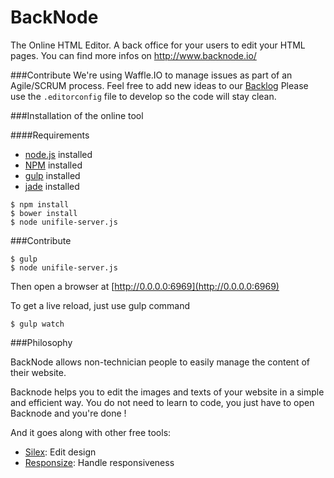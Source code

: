 BackNode
========

The Online HTML Editor. A back office for your users to edit your HTML pages. You can find more infos on http://www.backnode.io/

###Contribute
We're using Waffle.IO to manage issues as part of an Agile/SCRUM process. Feel free to add new ideas to our [Backlog](https://waffle.io/silexlabs/BackNode)
Please use the `.editorconfig` file to develop so the code will stay clean.

###Installation of the online tool

####Requirements

* [node.js](http://nodejs.org/) installed
* [NPM](https://www.npmjs.com/) installed
* [gulp](http://gulpjs.com/) installed
* [jade](http://jade-lang.com/) installed

```shell
$ npm install
$ bower install
$ node unifile-server.js
```

###Contribute

```shell
$ gulp
$ node unifile-server.js
```
Then open a browser at [http://0.0.0.0:6969](http://0.0.0.0:6969)

To get a live reload, just use gulp command
```shell
$ gulp watch
```

###Philosophy

BackNode allows non-technician people to easily manage the content of their website.

Backnode helps you to edit the images and texts of your website in a simple and efficient way. You do not need to learn to code, you just have to open Backnode and you're done !

And it goes along with other free tools:
* [Silex](http://www.silex.me/): Edit design
* [Responsize](http://www.responsize.org/): Handle responsiveness
